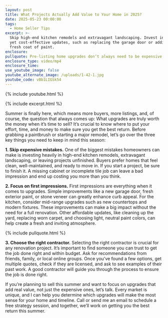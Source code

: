 ```yaml
---
layout: post
title: What Projects Actually Add Value to Your Home in 2025?
date: 2025-05-23 00:00:00
tags:
  - Home Seller Tips
excerpt: >-
  Skip high-end kitchen remodels and extravagant landscaping. Invest in simple
  yet cost-effective updates, such as replacing the garage door or adding a
  fresh coat of paint. 
enclosure:
pullquote: Pre-listing home upgrades don’t always need to be expensive.
enclosure_type: video/mp4
enclosure_time:
use_youtube_image: false
youtube_alternate_image: /uploads/1-42-1.jpg
youtube_code: vBb1LIGSk54
---
```

{% include youtube.html %}

{% include excerpt.html %}

Summer is finally here, which means more buyers, more listings, and, of course, the question that always comes up: What upgrades are truly worth the money when it’s time to sell? It’s crucial to know where to put your effort, time, and money to make sure you get the best return. Before grabbing a paintbrush or starting a major remodel, let’s go over the three key things you need to keep in mind this season:

**1\. Skip expensive mistakes.** One of the biggest mistakes homeowners can make is investing heavily in high-end kitchen remodels, extravagant landscaping, or leaving projects unfinished. Buyers prefer homes that feel clean, well-maintained, and ready to move in. If you start a project, be sure to finish it. A missing cabinet or incomplete tile job can leave a bad impression and end up costing you more than you think.

**2\. Focus on first impressions.** First impressions are everything when it comes to upgrades. Simple improvements like a new garage door, fresh exterior paint, or stone veneer can greatly enhance curb appeal. For the kitchen, consider mid-range upgrades such as new countertops and modern fixtures. These improvements can make a big impact without the need for a full renovation. Other affordable updates, like cleaning up the yard, replacing worn carpet, and choosing light, neutral paint colors, can help create a fresh and inviting atmosphere.

{% include pullquote.html %}

**3\. Choose the right contractor.** Selecting the right contractor is crucial for any renovation project. It’s important to find someone you can trust to get the job done right and within budget. Ask for recommendations from friends, family, or local online groups. Once you’ve found a few options, get multiple quotes, check if they are licensed, and ask to see examples of their past work. A good contractor will guide you through the process to ensure the job is done right.

If you’re planning to sell this summer and want to focus on upgrades that add real value, not just the expensive ones, let’s talk. Every market is unique, and I can help you determine which upgrades will make the most sense for your home and timeline. Call or send me an email to schedule a free strategy session, and together, we’ll work on getting you the best return this summer.